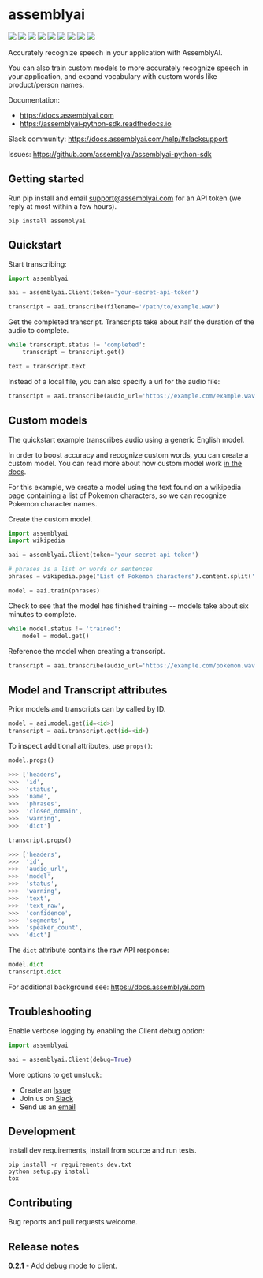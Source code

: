 # assemblyai

![](https://img.shields.io/badge/Python-2.7%2C%203.5%2C%203.6-blue.svg)
[![](https://img.shields.io/pypi/v/assemblyai.svg)](https://pypi.org/project/assemblyai/)
[![](https://img.shields.io/travis/AssemblyAI/assemblyai-python-sdk.svg)](https://travis-ci.org/AssemblyAI/assemblyai-python-sdk/builds)
[![](https://readthedocs.org/projects/assemblyai-python-sdk/badge/?version=latest)](https://readthedocs.org/projects/assemblyai-python-sdk)
[![](https://pyup.io/repos/github/AssemblyAI/assemblyai-python-sdk/shield.svg)](https://pyup.io/repos/github/AssemblyAI/assemblyai-python-sdk)
[![](https://codecov.io/gh/AssemblyAI/assemblyai-python-sdk/branch/master/graph/badge.svg)](https://codecov.io/gh/AssemblyAI/assemblyai-python-sdk)
[![](https://api.codeclimate.com/v1/badges/a4fbbc5b564389549af7/maintainability)](https://codeclimate.com/repos/5afb734416a00d6f410000a9/maintainability)
[![](https://img.shields.io/badge/Slack-community-71D4DF.svg)](https://docs.assemblyai.com/help/#slacksupport)
![](https://img.shields.io/badge/Badge%20count-9-ff69b4.svg)

Accurately recognize speech in your application with AssemblyAI.

You can also train custom models to more accurately recognize speech in your application, and expand vocabulary with custom words like product/person names.

Documentation:
- https://docs.assemblyai.com
- https://assemblyai-python-sdk.readthedocs.io

Slack community: https://docs.assemblyai.com/help/#slacksupport

Issues: https://github.com/assemblyai/assemblyai-python-sdk


## Getting started

Run pip install and email support@assemblyai.com for an API token (we reply at most within a few hours).

```shell
pip install assemblyai
```


## Quickstart

Start transcribing:

```python
import assemblyai

aai = assemblyai.Client(token='your-secret-api-token')

transcript = aai.transcribe(filename='/path/to/example.wav')
```

Get the completed transcript. Transcripts take about half the duration of the
audio to complete.

```python
while transcript.status != 'completed':
    transcript = transcript.get()

text = transcript.text
```

Instead of a local file, you can also specify a url for the audio file:

```python
transcript = aai.transcribe(audio_url='https://example.com/example.wav')
```


## Custom models

The quickstart example transcribes audio using a generic English model.

In order to boost accuracy and recognize custom words, you can create a custom model. You can read more about how custom model work [in the docs](https://docs.assemblyai.com/guides/#custommodels101).

For this example, we create a model using the text found on a wikipedia page containing a list of Pokemon characters, so we can recognize Pokemon character names.

Create the custom model.

```python
import assemblyai
import wikipedia

aai = assemblyai.Client(token='your-secret-api-token')

# phrases is a list or words or sentences
phrases = wikipedia.page("List of Pokemon characters").content.split('. ')

model = aai.train(phrases)
```

Check to see that the model has finished training -- models take about six
minutes to complete.

```Python
while model.status != 'trained':
    model = model.get()
```

Reference the model when creating a transcript.

```python
transcript = aai.transcribe(audio_url='https://example.com/pokemon.wav', model=model)
```


## Model and Transcript attributes

Prior models and transcripts can by called by ID.

```python
model = aai.model.get(id=<id>)
transcript = aai.transcript.get(id=<id>)
```

To inspect additional attributes, use `props()`:

```Python
model.props()

>>> ['headers',
>>>  'id',
>>>  'status',
>>>  'name',
>>>  'phrases',
>>>  'closed_domain',
>>>  'warning',
>>>  'dict']

transcript.props()

>>> ['headers',
>>>  'id',
>>>  'audio_url',
>>>  'model',
>>>  'status',
>>>  'warning',
>>>  'text',
>>>  'text_raw',
>>>  'confidence',
>>>  'segments',
>>>  'speaker_count',
>>>  'dict']
```

The `dict` attribute contains the raw API response:

```Python
model.dict
transcript.dict
```

For additional background see: https://docs.assemblyai.com


## Troubleshooting

Enable verbose logging by enabling the Client debug option:

```Python
import assemblyai

aai = assemblyai.Client(debug=True)
```

More options to get unstuck:

- Create an [Issue](https://github.com/AssemblyAI/assemblyai-python-sdk/issues)
- Join us on [Slack](https://docs.assemblyai.com/help/#slacksupport)
- Send us an [email](mailto:support@assemblyai.com)


## Development

Install dev requirements, install from source and run tests.

```shell
pip install -r requirements_dev.txt
python setup.py install
tox
```


## Contributing

Bug reports and pull requests welcome.


## Release notes

**0.2.1** - Add debug mode to client.
